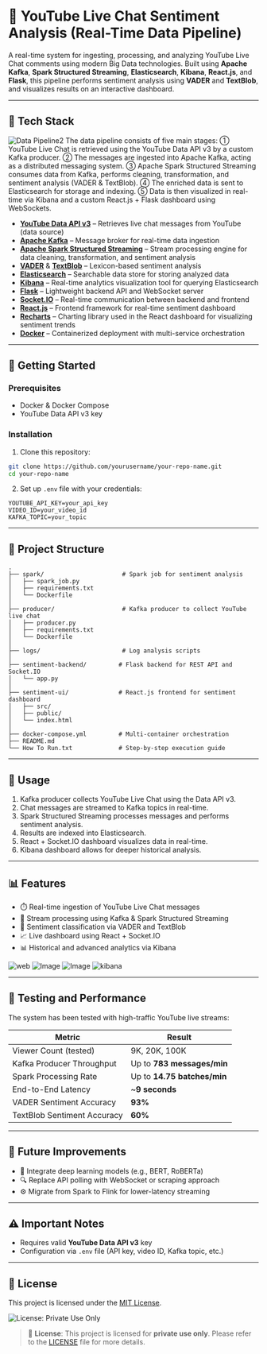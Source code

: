 # 📱 YouTube Live Chat Sentiment Analysis (Real-Time Data Pipeline)

A real-time system for ingesting, processing, and analyzing YouTube Live Chat comments using modern Big Data technologies. Built using **Apache Kafka**, **Spark Structured Streaming**, **Elasticsearch**, **Kibana**, **React.js**, and **Flask**, this pipeline performs sentiment analysis using **VADER** and **TextBlob**, and visualizes results on an interactive dashboard.

---

## 🔧 Tech Stack
![Data Pipeline2](https://github.com/user-attachments/assets/384d4341-ddf0-4a7a-bdf2-6448aa926a3d)
The data pipeline consists of five main stages:
① YouTube Live Chat is retrieved using the YouTube Data API v3 by a custom Kafka producer.
② The messages are ingested into Apache Kafka, acting as a distributed messaging system.
③ Apache Spark Structured Streaming consumes data from Kafka, performs cleaning, transformation, and sentiment analysis (VADER & TextBlob).
④ The enriched data is sent to Elasticsearch for storage and indexing.
⑤ Data is then visualized in real-time via Kibana and a custom React.js + Flask dashboard using WebSockets.

* **[YouTube Data API v3](https://developers.google.com/youtube/v3)** – Retrieves live chat messages from YouTube (data source)  
* **[Apache Kafka](https://kafka.apache.org/)** – Message broker for real-time data ingestion  
* **[Apache Spark Structured Streaming](https://spark.apache.org/docs/latest/structured-streaming-programming-guide.html)** – Stream processing engine for data cleaning, transformation, and sentiment analysis  
* **[VADER](https://github.com/cjhutto/vaderSentiment)** & **[TextBlob](https://textblob.readthedocs.io/)** – Lexicon-based sentiment analysis  
* **[Elasticsearch](https://www.elastic.co/elasticsearch/)** – Searchable data store for storing analyzed data  
* **[Kibana](https://www.elastic.co/kibana/)** – Real-time analytics visualization tool for querying Elasticsearch  
* **[Flask](https://flask.palletsprojects.com/)** – Lightweight backend API and WebSocket server  
* **[Socket.IO](https://socket.io/)** – Real-time communication between backend and frontend  
* **[React.js](https://reactjs.org/)** – Frontend framework for real-time sentiment dashboard  
* **[Recharts](https://recharts.org/)** – Charting library used in the React dashboard for visualizing sentiment trends  
* **[Docker](https://www.docker.com/)** – Containerized deployment with multi-service orchestration

---

## 🚀 Getting Started

### Prerequisites

* Docker & Docker Compose
* YouTube Data API v3 key

### Installation

1. Clone this repository:

```bash
git clone https://github.com/yourusername/your-repo-name.git
cd your-repo-name
```

2. Set up `.env` file with your credentials:

```env
YOUTUBE_API_KEY=your_api_key
VIDEO_ID=your_video_id
KAFKA_TOPIC=your_topic
```
---

## 📁 Project Structure

```
.
├── spark/                      # Spark job for sentiment analysis
│   ├── spark_job.py            
│   ├── requirements.txt        
│   └── Dockerfile              
│
├── producer/                   # Kafka producer to collect YouTube live chat
│   ├── producer.py             
│   ├── requirements.txt        
│   └── Dockerfile              
│
├── logs/                       # Log analysis scripts
│
├── sentiment-backend/         # Flask backend for REST API and Socket.IO
│   └── app.py                  
│
├── sentiment-ui/              # React.js frontend for sentiment dashboard
│   ├── src/                    
│   ├── public/                 
│   └── index.html              
│
├── docker-compose.yml         # Multi-container orchestration
├── README.md                  
└── How To Run.txt             # Step-by-step execution guide
```

---

## 📌 Usage

1. Kafka producer collects YouTube Live Chat using the Data API v3.
2. Chat messages are streamed to Kafka topics in real-time.
3. Spark Structured Streaming processes messages and performs sentiment analysis.
4. Results are indexed into Elasticsearch.
5. React + Socket.IO dashboard visualizes data in real-time.
6. Kibana dashboard allows for deeper historical analysis.

---

## 📊 Features

* ⏱️ Real-time ingestion of YouTube Live Chat messages
* 🔄 Stream processing using Kafka & Spark Structured Streaming
* 💬 Sentiment classification via VADER and TextBlob
* 📈 Live dashboard using React + Socket.IO
* 📊 Historical and advanced analytics via Kibana

![web](https://github.com/user-attachments/assets/07315439-d078-42d7-8e1c-8bd2223742e0)
![Image](https://github.com/user-attachments/assets/a44c717f-5ffc-4f4f-a730-068bee485466)
![Image](https://github.com/user-attachments/assets/e0d0ca6f-3710-4018-9cc4-d2dae758dbb9)
![kibana](https://github.com/user-attachments/assets/45075e59-c8c8-4d1f-b1db-c4159a8594d8)

---

## 🧪 Testing and Performance

The system has been tested with high-traffic YouTube live streams:

| Metric                      | Result                      |
| --------------------------- | --------------------------- |
| Viewer Count (tested)       | 9K, 20K, 100K               |
| Kafka Producer Throughput   | Up to **783 messages/min**  |
| Spark Processing Rate       | Up to **14.75 batches/min** |
| End-to-End Latency          | \~**9 seconds**             |
| VADER Sentiment Accuracy    | **93%**                     |
| TextBlob Sentiment Accuracy | **60%**                     |

---

## 🔮 Future Improvements

* 🧠 Integrate deep learning models (e.g., BERT, RoBERTa)
* 🔍 Replace API polling with WebSocket or scraping approach
* ⚙️ Migrate from Spark to Flink for lower-latency streaming

---

## ⚠️ Important Notes

* Requires valid **YouTube Data API v3** key
* Configuration via `.env` file (API key, video ID, Kafka topic, etc.)

---

## 📝 License

This project is licensed under the [MIT License](LICENSE).

![License: Private Use Only](https://img.shields.io/badge/license-private--use--only-lightgrey)

> 📄 **License**: This project is licensed for **private use only**. Please refer to the [LICENSE](./LICENSE) file for more details.
